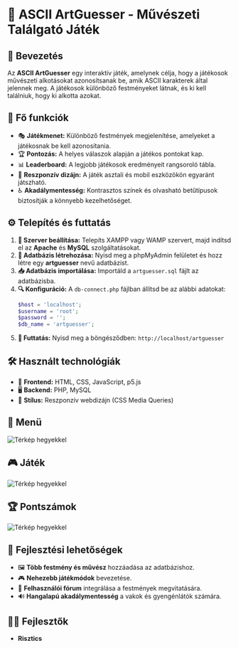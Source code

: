 # 🎨 ASCII ArtGuesser - Művészeti Találgató Játék

## 📖 Bevezetés

Az **ASCII ArtGuesser** egy interaktív játék, amelynek célja, hogy a játékosok művészeti alkotásokat azonosítsanak be, amik ASCII karakterek által jelennek meg. A játékosok különböző festményeket látnak, és ki kell találniuk, hogy ki alkotta azokat.

## 🚀 Fő funkciók

- 🎭 **Játékmenet:** Különböző festmények megjelenítése, amelyeket a játékosnak be kell azonosítania.
- 🏆 **Pontozás:** A helyes válaszok alapján a játékos pontokat kap.
- 📊 **Leaderboard:** A legjobb játékosok eredményeit rangsoroló tábla.
- 📱 **Reszponzív dizájn:** A játék asztali és mobil eszközökön egyaránt játszható.
- ♿ **Akadálymentesség:** Kontrasztos színek és olvasható betűtípusok biztosítják a könnyebb kezelhetőséget.

## ⚙️ Telepítés és futtatás

1. **🔧 Szerver beállítása:** Telepíts XAMPP vagy WAMP szervert, majd indítsd el az **Apache** és **MySQL** szolgáltatásokat.
2. **💾 Adatbázis létrehozása:** Nyisd meg a phpMyAdmin felületet és hozz létre egy **artguesser** nevű adatbázist.
3. **📥 Adatbázis importálása:** Importáld a `artguesser.sql` fájlt az adatbázisba.
4. **🔍 Konfiguráció:** A `db-connect.php` fájlban állítsd be az alábbi adatokat:
   ```php
   $host = 'localhost';
   $username = 'root';
   $password = '';
   $db_name = 'artguesser';
   ```
5. **🚀 Futtatás:** Nyisd meg a böngésződben: `http://localhost/artguesser`

## 🛠️ Használt technológiák

- 🎨 **Frontend:** HTML, CSS, JavaScript, p5.js
- 🖥️ **Backend:** PHP, MySQL
- 🎨 **Stílus:** Reszponzív webdizájn (CSS Media Queries)

## 📌 Menü
![Térkép hegyekkel](assets/readme/ures_terkep_hegyekkel.png)


## 🎮 Játék
![Térkép hegyekkel](assets/readme/ures_terkep_hegyekkel.png)


## 🏆 Pontszámok
![Térkép hegyekkel](assets/readme/ures_terkep_hegyekkel.png)


## 🔮 Fejlesztési lehetőségek

- 🖼️ **Több festmény és művész** hozzáadása az adatbázishoz.
- 🎮 **Nehezebb játékmódok** bevezetése.
- 💬 **Felhasználói fórum** integrálása a festmények megvitatására.
- 🔊 **Hangalapú akadálymentesség** a vakok és gyengénlátók számára.

## 👨‍💻 Fejlesztők

- **Risztics**

